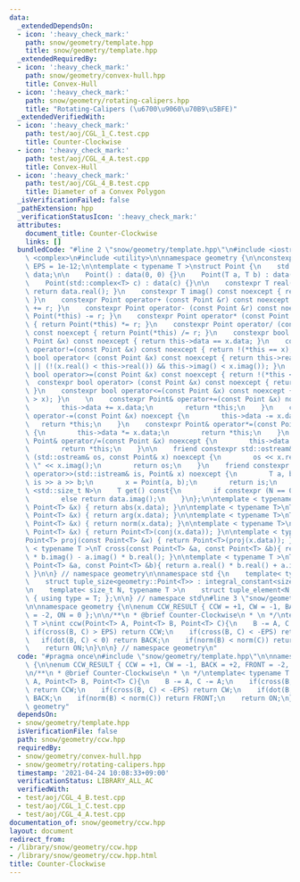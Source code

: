 ```yaml
---
data:
  _extendedDependsOn:
  - icon: ':heavy_check_mark:'
    path: snow/geometry/template.hpp
    title: snow/geometry/template.hpp
  _extendedRequiredBy:
  - icon: ':heavy_check_mark:'
    path: snow/geometry/convex-hull.hpp
    title: Convex-Hull
  - icon: ':heavy_check_mark:'
    path: snow/geometry/rotating-calipers.hpp
    title: "Rotating-Calipers (\u6700\u9060\u70B9\u5BFE)"
  _extendedVerifiedWith:
  - icon: ':heavy_check_mark:'
    path: test/aoj/CGL_1_C.test.cpp
    title: Counter-Clockwise
  - icon: ':heavy_check_mark:'
    path: test/aoj/CGL_4_A.test.cpp
    title: Convex-Hull
  - icon: ':heavy_check_mark:'
    path: test/aoj/CGL_4_B.test.cpp
    title: Diameter of a Convex Polygon
  _isVerificationFailed: false
  _pathExtension: hpp
  _verificationStatusIcon: ':heavy_check_mark:'
  attributes:
    document_title: Counter-Clockwise
    links: []
  bundledCode: "#line 2 \"snow/geometry/template.hpp\"\n#include <iostream>\n#include\
    \ <complex>\n#include <utility>\n\nnamespace geometry {\n\nconstexpr long double\
    \ EPS = 1e-12;\n\ntemplate < typename T >\nstruct Point {\n    std::complex<T>\
    \ data;\n\n    Point() : data(0, 0) {}\n    Point(T a, T b) : data(a, b) {}\n\
    \    Point(std::complex<T> c) : data(c) {}\n\n    constexpr T real() const noexcept{\
    \ return data.real(); }\n    constexpr T imag() const noexcept { return data.imag();\
    \ }\n    constexpr Point operator+ (const Point &r) const noexcept { return Point(*this)\
    \ += r; }\n    constexpr Point operator- (const Point &r) const noexcept { return\
    \ Point(*this) -= r; }\n    constexpr Point operator* (const Point &r) const noexcept\
    \ { return Point(*this) *= r; }\n    constexpr Point operator/ (const Point &r)\
    \ const noexcept { return Point(*this) /= r; }\n    constexpr bool operator==(const\
    \ Point &x) const noexcept { return this->data == x.data; }\n    constexpr bool\
    \ operator!=(const Point &x) const noexcept { return !(*this == x); }\n    constexpr\
    \ bool operator< (const Point &x) const noexcept { return this->real() < x.real()\
    \ || (!(x.real() < this->real()) && this->imag() < x.imag()); }\n    constexpr\
    \ bool operator>=(const Point &x) const noexcept { return !(*this < x); }\n  \
    \  constexpr bool operator> (const Point &x) const noexcept { return x < *this;\
    \ }\n    constexpr bool operator<=(const Point &x) const noexcept { return !(*this\
    \ > x); }\n    \n    constexpr Point& operator+=(const Point &x) noexcept {\n\
    \        this->data += x.data;\n        return *this;\n    }\n    constexpr Point&\
    \ operator-=(const Point &x) noexcept {\n        this->data -= x.data;\n     \
    \   return *this;\n    }\n    constexpr Point& operator*=(const Point &x) noexcept\
    \ {\n        this->data *= x.data;\n        return *this;\n    }\n    constexpr\
    \ Point& operator/=(const Point &x) noexcept {\n        this->data /= x.data;\n\
    \        return *this;\n    }\n\n    friend constexpr std::ostream& operator<<\
    \ (std::ostream& os, const Point& x) noexcept {\n        os << x.real() << \"\
    \ \" << x.imag();\n        return os;\n    }\n    friend constexpr std::istream&\
    \ operator>>(std::istream& is, Point& x) noexcept {\n        T a, b;\n       \
    \ is >> a >> b;\n        x = Point(a, b);\n        return is;\n    }\n\n    template\
    \ <std::size_t N>\n    T get() const{\n        if constexpr (N == 0) return data.real();\n\
    \        else return data.imag();\n    }\n};\n\ntemplate < typename T>\nT abs(const\
    \ Point<T> &x) { return abs(x.data); }\n\ntemplate < typename T>\nT arg(const\
    \ Point<T> &x) { return arg(x.data); }\n\ntemplate < typename T>\nT norm(const\
    \ Point<T> &x) { return norm(x.data); }\n\ntemplate < typename T>\nPoint<T> conj(const\
    \ Point<T> &x) { return Point<T>(conj(x.data)); }\n\ntemplate < typename T>\n\
    Point<T> proj(const Point<T> &x) { return Point<T>(proj(x.data)); }\n\ntemplate\
    \ < typename T >\nT cross(const Point<T> &a, const Point<T> &b){ return a.real()\
    \ * b.imag() - a.imag() * b.real(); }\n\ntemplate < typename T >\nT dot(const\
    \ Point<T> &a, const Point<T> &b){ return a.real() * b.real() + a.imag() * b.imag();\
    \ }\n\n} // namespace geometry\n\nnamespace std {\n    template< typename T >\n\
    \    struct tuple_size<geometry::Point<T>> : integral_constant<size_t, 2> {};\n\
    \n    template< size_t N, typename T >\n    struct tuple_element<N, geometry::Point<T>>\
    \ { using type = T; };\n\n} // namespace std\n#line 3 \"snow/geometry/ccw.hpp\"\
    \n\nnamespace geometry {\n\nenum CCW_RESULT { CCW = +1, CW = -1, BACK = +2, FRONT\
    \ = -2, ON = 0 };\n\n/**\n * @brief Counter-Clockwise\n * \n */\ntemplate< typename\
    \ T >\nint ccw(Point<T> A, Point<T> B, Point<T> C){\n    B -= A, C -= A;\n   \
    \ if(cross(B, C) > EPS) return CCW;\n    if(cross(B, C) < -EPS) return CW;\n \
    \   if(dot(B, C) < 0) return BACK;\n    if(norm(B) < norm(C)) return FRONT;\n\
    \    return ON;\n}\n\n} // namespace geometry\n"
  code: "#pragma once\n#include \"snow/geometry/template.hpp\"\n\nnamespace geometry\
    \ {\n\nenum CCW_RESULT { CCW = +1, CW = -1, BACK = +2, FRONT = -2, ON = 0 };\n\
    \n/**\n * @brief Counter-Clockwise\n * \n */\ntemplate< typename T >\nint ccw(Point<T>\
    \ A, Point<T> B, Point<T> C){\n    B -= A, C -= A;\n    if(cross(B, C) > EPS)\
    \ return CCW;\n    if(cross(B, C) < -EPS) return CW;\n    if(dot(B, C) < 0) return\
    \ BACK;\n    if(norm(B) < norm(C)) return FRONT;\n    return ON;\n}\n\n} // namespace\
    \ geometry"
  dependsOn:
  - snow/geometry/template.hpp
  isVerificationFile: false
  path: snow/geometry/ccw.hpp
  requiredBy:
  - snow/geometry/convex-hull.hpp
  - snow/geometry/rotating-calipers.hpp
  timestamp: '2021-04-24 10:08:33+09:00'
  verificationStatus: LIBRARY_ALL_AC
  verifiedWith:
  - test/aoj/CGL_4_B.test.cpp
  - test/aoj/CGL_1_C.test.cpp
  - test/aoj/CGL_4_A.test.cpp
documentation_of: snow/geometry/ccw.hpp
layout: document
redirect_from:
- /library/snow/geometry/ccw.hpp
- /library/snow/geometry/ccw.hpp.html
title: Counter-Clockwise
---
```

